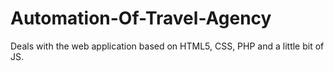 # Automation-Of-Travel-Agency
Deals with the web application based on HTML5, CSS, PHP and a little bit of JS.
